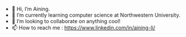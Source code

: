 - 👋 Hi, I’m Aining.
- 🌱 I’m currently learning computer science at Northwestern University.
- 💞️ I’m looking to collaborate on anything cool!
- 📫 How to reach me : https://www.linkedin.com/in/aining-li/

<!---
Annie-LAN/Annie-LAN is a ✨ special ✨ repository because its `README.md` (this file) appears on your GitHub profile.
You can click the Preview link to take a look at your changes.
--->

